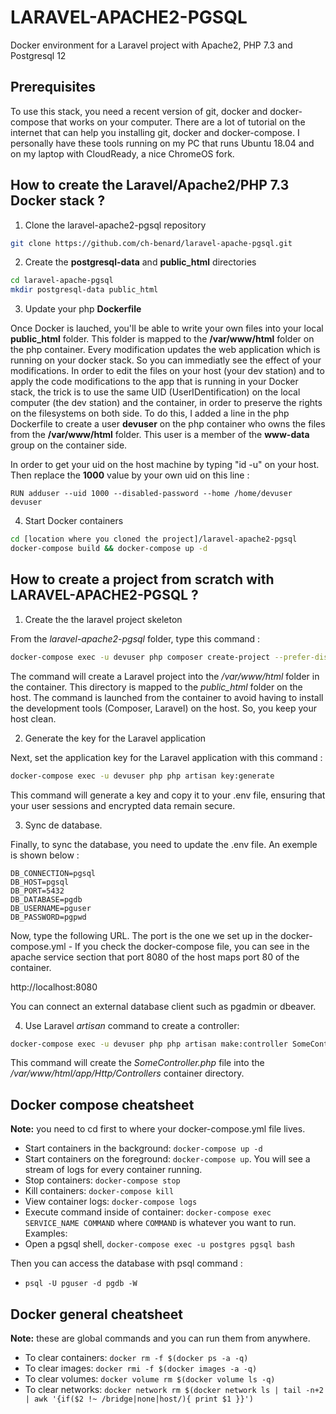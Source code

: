 # LARAVEL-APACHE2-PGSQL

Docker environment for a Laravel project with Apache2, PHP 7.3 and Postgresql 12

## Prerequisites

To use this stack, you need a recent version of git, docker and docker-compose that works on your computer. There are a lot of tutorial on the internet that can help you installing git, docker and docker-compose. I personally have these tools running on my PC that runs Ubuntu 18.04 and on my laptop with CloudReady, a nice ChromeOS fork.

## How to create the Laravel/Apache2/PHP 7.3 Docker stack ?

1. Clone the laravel-apache2-pgsql repository

```bash
git clone https://github.com/ch-benard/laravel-apache-pgsql.git
```

2. Create the **postgresql-data** and **public_html** directories

```bash
cd laravel-apache-pgsql
mkdir postgresql-data public_html
```

3. Update your php **Dockerfile**

Once Docker is lauched, you'll be able to write your own files into your local **public_html** folder. This folder is mapped to the **/var/www/html** folder on the php container.
Every modification updates the web application which is running on your docker stack. So you can immediatly see the effect of your modifications. In order to edit the files on your host (your dev station) and to apply the code modifications to the app that is running in your Docker stack, the trick is to use the same UID (UserIDentification) on the local computer (the dev station) and the container, in order to preserve the rights on the filesystems on both side.
To do this, I added a line in the php Dockerfile to create a user **devuser** on the php container who owns the files from the **/var/www/html** folder. This user is a member of the **www-data** group on the container side.

In order to get your uid on the host machine by typing "id -u" on your host. Then replace the **1000** value by your own uid on this line :
```
RUN adduser --uid 1000 --disabled-password --home /home/devuser devuser
```

4. Start Docker containers

```bash
cd [location where you cloned the project]/laravel-apache2-pgsql
docker-compose build && docker-compose up -d
```

## How to create a project from scratch with LARAVEL-APACHE2-PGSQL ?

1. Create the the laravel project skeleton

From the *laravel-apache2-pgsql* folder, type this command :

```bash
docker-compose exec -u devuser php composer create-project --prefer-dist laravel/laravel /var/www/html/.
```
The command will create a Laravel project into the */var/www/html* folder in the container. This directory is mapped to the *public_html* folder on the host. The command is launched from the container to avoid having to install the development tools (Composer, Laravel) on the host. So, you keep your host clean.

2. Generate the key for the Laravel application

Next, set the application key for the Laravel application with this command :

```bash
docker-compose exec -u devuser php php artisan key:generate
```

This command will generate a key and copy it to your .env file, ensuring that your user sessions and encrypted data remain secure.

3. Sync de database.

Finally, to sync the database, you need to update the .env file. An exemple is shown below :

```
DB_CONNECTION=pgsql
DB_HOST=pgsql
DB_PORT=5432
DB_DATABASE=pgdb
DB_USERNAME=pguser
DB_PASSWORD=pgpwd
```

Now, type the following URL. The port is the one we set up in the docker-compose.yml - If you check the docker-compose file, you can see in the apache service section that port 8080 of the host maps port 80 of the container.

http://localhost:8080

You can connect an external database client such as pgadmin or dbeaver.

4. Use Laravel *artisan* command to create a controller:

```bash
docker-compose exec -u devuser php php artisan make:controller SomeController
```

This command will create the *SomeController.php* file into the */var/www/html/app/Http/Controllers* container directory.

## Docker compose cheatsheet

**Note:** you need to cd first to where your docker-compose.yml file lives.

* Start containers in the background: `docker-compose up -d`
* Start containers on the foreground: `docker-compose up`. You will see a stream of logs for every container running.
* Stop containers: `docker-compose stop`
* Kill containers: `docker-compose kill`
* View container logs: `docker-compose logs`
* Execute command inside of container: `docker-compose exec SERVICE_NAME COMMAND` where `COMMAND` is whatever you want to run. Examples:
* Open a pgsql shell, `docker-compose exec -u postgres pgsql bash`

Then you can access the database with psql command :
* `psql -U pguser -d pgdb -W`

## Docker general cheatsheet

**Note:** these are global commands and you can run them from anywhere.

* To clear containers: `docker rm -f $(docker ps -a -q)`
* To clear images: `docker rmi -f $(docker images -a -q)`
* To clear volumes: `docker volume rm $(docker volume ls -q)`
* To clear networks: `docker network rm $(docker network ls | tail -n+2 | awk '{if($2 !~ /bridge|none|host/){ print $1 }}')`
